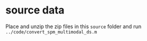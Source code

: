 # source data

Place and unzip the zip files in this `source` folder and run
`../code/convert_spm_multimodal_ds.m`
